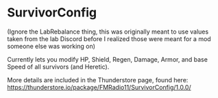 # SurvivorConfig
(Ignore the LabRebalance thing, this was originally meant to use values taken from the lab Discord before I realized those were meant for a mod someone else was working on)

Currently lets you modify HP, Shield, Regen, Damage, Armor, and base Speed of all survivors (and Heretic).

More details are included in the Thunderstore page, found here: https://thunderstore.io/package/FMRadio11/SurvivorConfig/1.0.0/
